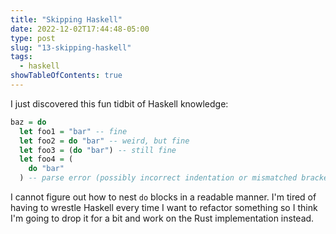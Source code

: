 ```yaml
---
title: "Skipping Haskell"
date: 2022-12-02T17:44:48-05:00
type: post
slug: "13-skipping-haskell"
tags:
  - haskell
showTableOfContents: true
---
```


I just discovered this fun tidbit of Haskell knowledge:
```haskell
baz = do
  let foo1 = "bar" -- fine
  let foo2 = do "bar" -- weird, but fine
  let foo3 = (do "bar") -- still fine
  let foo4 = (
    do "bar"
  ) -- parse error (possibly incorrect indentation or mismatched brackets)
```

I cannot figure out how to nest `do` blocks in a readable manner. I'm tired of having to wrestle Haskell every time I want to refactor something so I think I'm going to drop it for a bit and work on the Rust implementation instead.
